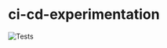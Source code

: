 # ci-cd-experimentation

![Tests](https://github.com/diogoje/ci-cd-experimentation/actions/workflows/tests.yml/badge.svg)
